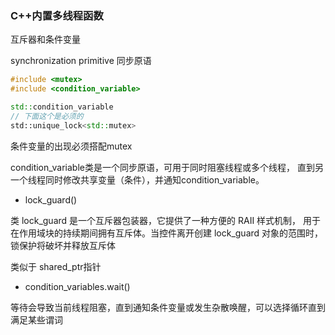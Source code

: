 ### C++内置多线程函数

互斥器和条件变量

synchronization primitive 同步原语
```cpp
#include <mutex>
#include <condition_variable>

std::condition_variable
// 下面这个是必须的
std::unique_lock<std::mutex>
```

条件变量的出现必须搭配mutex

condition_variable类是一个同步原语，可用于同时阻塞线程或多个线程，
直到另一个线程同时修改共享变量（条件），并通知condition_variable。


- lock_guard()  

类 lock_guard 是一个互斥器包装器，它提供了一种方便的 RAII 样式机制，
用于在作用域块的持续期间拥有互斥体。当控件离开创建 lock_guard 对象的范围时，锁保护将破坏并释放互斥体

类似于 shared_ptr指针


- condition_variables.wait()

等待会导致当前线程阻塞，直到通知条件变量或发生杂散唤醒，可以选择循环直到满足某些谓词